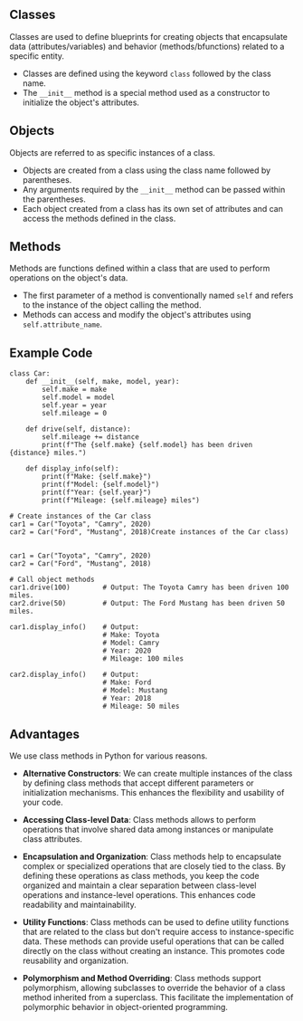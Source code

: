 ## Classes ##

Classes are used to define blueprints for creating objects that encapsulate data (attributes/variables) and behavior (methods/bfunctions) related to a specific entity.

- Classes are defined using the keyword `class` followed by the class name.
- The `__init__` method is a special method used as a constructor to initialize the object's attributes.

## Objects ##

Objects are referred to as specific instances of a class.

- Objects are created from a class using the class name followed by parentheses. 
- Any arguments required by the `__init__` method can be passed within the parentheses.
- Each object created from a class has its own set of attributes and can access the methods defined in the class. 

## Methods ##

Methods are functions defined within a class that are used to perform operations on the object's data.

- The first parameter of a method is conventionally named `self` and refers to the instance of the object calling the method.
- Methods can access and modify the object's attributes using `self.attribute_name`.

## Example Code ##

```
class Car:
    def __init__(self, make, model, year):
        self.make = make
        self.model = model
        self.year = year
        self.mileage = 0

    def drive(self, distance):
        self.mileage += distance
        print(f"The {self.make} {self.model} has been driven {distance} miles.")

    def display_info(self):
        print(f"Make: {self.make}")
        print(f"Model: {self.model}")
        print(f"Year: {self.year}")
        print(f"Mileage: {self.mileage} miles")
```
```
# Create instances of the Car class
car1 = Car("Toyota", "Camry", 2020)
car2 = Car("Ford", "Mustang", 2018)Create instances of the Car class)


car1 = Car("Toyota", "Camry", 2020)
car2 = Car("Ford", "Mustang", 2018)
```
```
# Call object methods
car1.drive(100)        # Output: The Toyota Camry has been driven 100 miles.
car2.drive(50)         # Output: The Ford Mustang has been driven 50 miles.

car1.display_info()    # Output:
                       # Make: Toyota
                       # Model: Camry
                       # Year: 2020
                       # Mileage: 100 miles

car2.display_info()    # Output:
                       # Make: Ford
                       # Model: Mustang
                       # Year: 2018
                       # Mileage: 50 miles     
```

## Advantages ##
We use class methods in Python for various reasons. 

- **Alternative Constructors**: We can create multiple instances of the class by defining class methods that accept different parameters or initialization mechanisms. This enhances the flexibility and usability of your code.

- **Accessing Class-level Data**: Class methods allows to perform operations that involve shared data among instances or manipulate class attributes. 

- **Encapsulation and Organization**: Class methods help to encapsulate complex or specialized operations that are closely tied to the class. By defining these operations as class methods, you keep the code organized and maintain a clear separation between class-level operations and instance-level operations. This enhances code readability and maintainability.

- **Utility Functions**: Class methods can be used to define utility functions that are related to the class but don't require access to instance-specific data. These methods can provide useful operations that can be called directly on the class without creating an instance. This promotes code reusability and organization.

- **Polymorphism and Method Overriding**: Class methods support polymorphism, allowing subclasses to override the behavior of a class method inherited from a superclass. This facilitate the implementation of polymorphic behavior in object-oriented programming.
